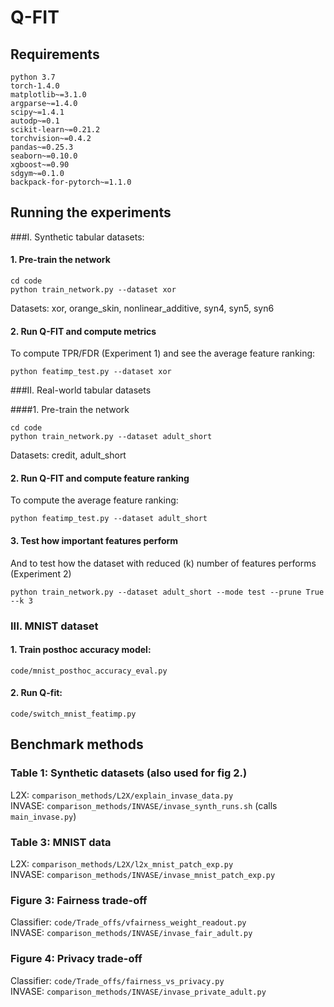 # Q-FIT


## Requirements

    python 3.7
    torch-1.4.0 
    matplotlib~=3.1.0
    argparse~=1.4.0
    scipy~=1.4.1
    autodp~=0.1
    scikit-learn~=0.21.2
    torchvision~=0.4.2
    pandas~=0.25.3
    seaborn~=0.10.0
    xgboost~=0.90
    sdgym~=0.1.0
    backpack-for-pytorch~=1.1.0
    
## Running the experiments
 


###I. Synthetic tabular datasets:

#### 1. Pre-train the network

```
cd code
python train_network.py --dataset xor
```

Datasets: xor, orange_skin, nonlinear_additive, syn4, syn5, syn6

#### 2. Run Q-FIT and compute metrics

To compute TPR/FDR (Experiment 1) and see the average feature ranking:

```
python featimp_test.py --dataset xor
```


###II. Real-world tabular datasets

####1. Pre-train the network

```
cd code
python train_network.py --dataset adult_short
```

Datasets: credit, adult_short

#### 2. Run Q-FIT and compute feature ranking

To compute the average feature ranking:

```
python featimp_test.py --dataset adult_short
```

#### 3. Test how important features perform

And to test how the dataset with reduced (k) number of features performs (Experiment 2)

```
python train_network.py --dataset adult_short --mode test --prune True --k 3
```

### III. MNIST dataset

#### 1. Train posthoc accuracy model: 


```code/mnist_posthoc_accuracy_eval.py```

#### 2. Run Q-fit: 

```code/switch_mnist_featimp.py``` 

## Benchmark methods


### Table 1: Synthetic datasets (also used for fig 2.)
 
L2X: `comparison_methods/L2X/explain_invase_data.py` \
INVASE: `comparison_methods/INVASE/invase_synth_runs.sh` (calls `main_invase.py`)


### Table 3: MNIST data

L2X: `comparison_methods/L2X/l2x_mnist_patch_exp.py` \
INVASE: `comparison_methods/INVASE/invase_mnist_patch_exp.py` 

### Figure 3: Fairness trade-off

Classifier: `code/Trade_offs/vfairness_weight_readout.py` \
INVASE: `comparison_methods/INVASE/invase_fair_adult.py`

### Figure 4: Privacy trade-off

Classifier: `code/Trade_offs/fairness_vs_privacy.py` \
INVASE: `comparison_methods/INVASE/invase_private_adult.py`






